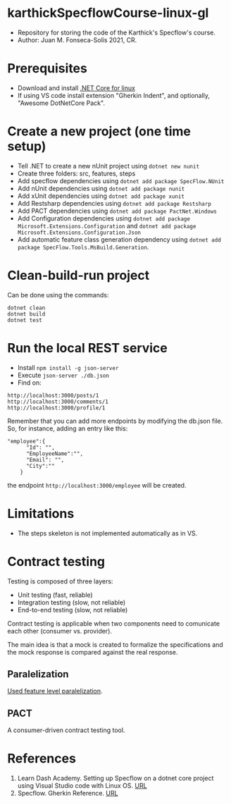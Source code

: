 # karthickSpecflowCourse-linux-gl
* Repository for storing the code of the Karthick's Specflow's course.
* Author: Juan M. Fonseca-Solís 2021, CR.

# Prerequisites
* Download and install [.NET Core for linux](https://dotnet.microsoft.com/download)
* If using VS code install extension "Gherkin Indent", and optionally, "Awesome DotNetCore Pack".
# Create a new project (one time setup)
* Tell .NET to create a new nUnit project using `dotnet new nunit`
* Create three folders: src, features, steps
* Add specflow dependencies using `dotnet add package SpecFlow.NUnit`
* Add nUnit dependencies using `dotnet add package nunit`
* Add xUnit dependencies using `dotnet add package xunit`
* Add Restsharp dependencies using `dotnet add package Restsharp`
* Add PACT dependencies using `dotnet add package PactNet.Windows`
* Add Configuration dependencies using `dotnet add package Microsoft.Extensions.Configuration` and `dotnet add package Microsoft.Extensions.Configuration.Json `
* Add automatic feature class generation dependency using `dotnet add package SpecFlow.Tools.MsBuild.Generation`.

# Clean-build-run project
Can be done using the commands:
```
dotnet clean
dotnet build
dotnet test
```

# Run the local REST service
* Install `npm install -g json-server`
* Execute `json-server ./db.json`
* Find on:
```
http://localhost:3000/posts/1
http://localhost:3000/comments/1
http://localhost:3000/profile/1
```
Remember that you can add more endpoints by modifying the db.json file. So, for instance, adding an entry like this:
```
"employee":{
      "Id": "",
      "EmployeeName":"",
      "Email": "",
      "City":""
    }
```
the endpoint `http://localhost:3000/employee` will be created.
# Limitations
* The steps skeleton is not implemented automatically as in VS.

# Contract testing
Testing is composed of three layers:
* Unit testing (fast, reliable)
* Integration testing (slow, not reliable)
* End-to-end testing (slow, not reliable)

Contract testing is applicable when two components need to comunicate each other (consumer vs. provider).

The main idea is that a mock is created to formalize the specifications and the mock response is compared against the real response.

## Paralelization
[Used feature level paralelization](https://docs.specflow.org/projects/specflow/en/latest/Execution/Parallel-Execution.html).

## PACT
A consumer-driven contract testing tool.

# References
1. Learn Dash Academy. Setting up Specflow on a dotnet core project using Visual Studio code with Linux OS. [URL](https://testautomation.org/setting-up-specflow-on-a-dotnet-core-project-using-visual-studio-code-with-linux-os/)
2. Specflow. Gherkin Reference. [URL](https://gorillalogic.udemy.com/course/api-testing-with-restsharp-and-specflow-in-csharp)